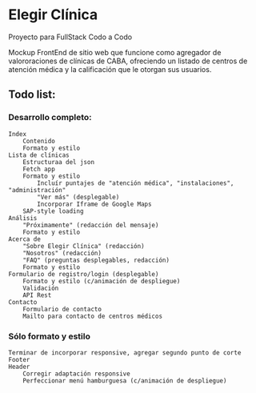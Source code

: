 # Elegir Clínica
Proyecto para FullStack Codo a Codo

Mockup FrontEnd de sitio web que funcione como agregador de valororaciones de clínicas de CABA, ofreciendo un listado de centros de atención médica y la calificación que le otorgan sus usuarios.

## Todo list:

### Desarrollo completo:
    Index
        Contenido
        Formato y estilo
    Lista de clínicas
        Estructuraa del json
        Fetch app
        Formato y estilo
            Incluír puntajes de "atención médica", "instalaciones", "administración"
            "Ver más" (desplegable)
            Incorporar Iframe de Google Maps
        SAP-style loading
    Análisis
        "Próximamente" (redacción del mensaje)
        Formato y estilo
    Acerca de
        "Sobre Elegir Clínica" (redacción)
        "Nosotros" (redacción)
        "FAQ" (preguntas desplegables, redacción)
        Formato y estilo
    Formulario de registro/login (desplegable)
        Formato y estilo (c/animación de despliegue)
        Validación
        API Rest
    Contacto
        Formulario de contacto
        Mailto para contacto de centros médicos

### Sólo formato y estilo
    Terminar de incorporar responsive, agregar segundo punto de corte
    Footer
    Header
        Corregir adaptación responsive
        Perfeccionar menú hamburguesa (c/animación de despliegue)